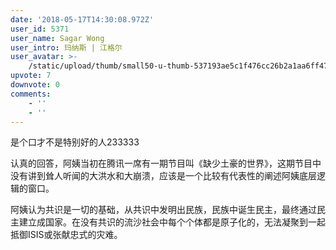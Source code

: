 ```yaml
---
date: '2018-05-17T14:30:08.972Z'
user_id: 5371
user_name: Sagar Wong
user_intro: 玛纳斯 | 江格尔
user_avatar: >-
    /static/upload/thumb/small50-u-thumb-537193ae5c1f476cc26b2a1aa6ff474ff5daab7d4e59.png
upvote: 7
downvote: 0
comments:
    - ''
    - ''
---
```


是个口才不是特别好的人233333

认真的回答，阿姨当初在腾讯一席有一期节目叫《缺少土豪的世界》，这期节目中没有讲到耸人听闻的大洪水和大崩溃，应该是一个比较有代表性的阐述阿姨底层逻辑的窗口。

阿姨认为共识是一切的基础，从共识中发明出民族，民族中诞生民主，最终通过民主建立成国家。在没有共识的流沙社会中每个个体都是原子化的，无法凝聚到一起抵御ISIS或张献忠式的灾难。
